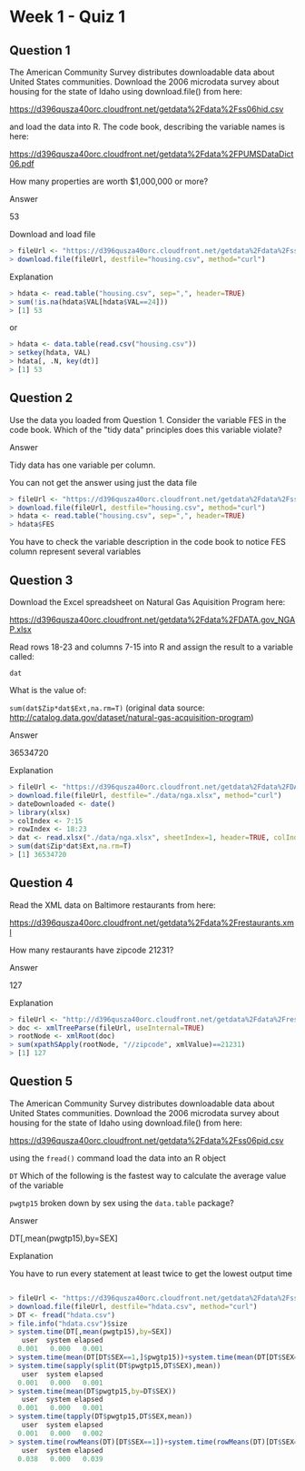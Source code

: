
Week 1 - Quiz 1
==============

Question 1
--------------------
The American Community Survey distributes downloadable data about United States communities. 
Download the 2006 microdata survey about housing for the state of Idaho using download.file() from here:

https://d396qusza40orc.cloudfront.net/getdata%2Fdata%2Fss06hid.csv

and load the data into R. The code book, describing the variable names is here:

https://d396qusza40orc.cloudfront.net/getdata%2Fdata%2FPUMSDataDict06.pdf

How many properties are worth $1,000,000 or more?

Answer

53

Download and load file

```r
> fileUrl <- "https://d396qusza40orc.cloudfront.net/getdata%2Fdata%2Fss06hid.csv"
> download.file(fileUrl, destfile="housing.csv", method="curl")
```

Explanation

```r
> hdata <- read.table("housing.csv", sep=",", header=TRUE)
> sum(!is.na(hdata$VAL[hdata$VAL==24]))
> [1] 53
```
or

```r
> hdata <- data.table(read.csv("housing.csv"))
> setkey(hdata, VAL)
> hdata[, .N, key(dt)]
> [1] 53

```

Question 2
-----------------
Use the data you loaded from Question 1. Consider the variable FES in the code book. Which of the "tidy data" principles does this variable violate?

Answer

Tidy data has one variable per column.

You can not get the answer using just the data file 

```r
> fileUrl <- "https://d396qusza40orc.cloudfront.net/getdata%2Fdata%2Fss06hid.csv"
> download.file(fileUrl, destfile="housing.csv", method="curl")
> hdata <- read.table("housing.csv", sep=",", header=TRUE)
> hdata$FES
```

You have to check the variable description in the code book to notice FES column represent 
several variables 


Question 3
-----------------
Download the Excel spreadsheet on Natural Gas Aquisition Program here:

https://d396qusza40orc.cloudfront.net/getdata%2Fdata%2FDATA.gov_NGAP.xlsx

Read rows 18-23 and columns 7-15 into R and assign the result to a variable called:

`dat`

What is the value of:

`sum(dat$Zip*dat$Ext,na.rm=T)`
(original data source: http://catalog.data.gov/dataset/natural-gas-acquisition-program)

Answer

36534720

Explanation

```r
> fileUrl <- "https://d396qusza40orc.cloudfront.net/getdata%2Fdata%2FDATA.gov_NGAP.xlsx"
> download.file(fileUrl, destfile="./data/nga.xlsx", method="curl")
> dateDownloaded <- date()
> library(xlsx)
> colIndex <- 7:15
> rowIndex <- 18:23
> dat <- read.xlsx("./data/nga.xlsx", sheetIndex=1, header=TRUE, colIndex=colIndex, rowIndex=rowIndex)
> sum(dat$Zip*dat$Ext,na.rm=T)
> [1] 36534720
```

Question 4
-----------------
Read the XML data on Baltimore restaurants from here:

https://d396qusza40orc.cloudfront.net/getdata%2Fdata%2Frestaurants.xml

How many restaurants have zipcode 21231?

Answer

127

Explanation

```r
> fileUrl <- "http://d396qusza40orc.cloudfront.net/getdata%2Fdata%2Frestaurants.xml"
> doc <- xmlTreeParse(fileUrl, useInternal=TRUE)
> rootNode <- xmlRoot(doc)
> sum(xpathSApply(rootNode, "//zipcode", xmlValue)==21231)
> [1] 127
```

Question 5
-------------------
The American Community Survey distributes downloadable data about United States communities. 
Download the 2006 microdata survey about housing for the state of Idaho using download.file() from here:

https://d396qusza40orc.cloudfront.net/getdata%2Fdata%2Fss06pid.csv

using the `fread()` command load the data into an R object

`DT`
Which of the following is the fastest way to calculate the average value of the variable

`pwgtp15`
broken down by sex using the `data.table` package?

Answer

DT[,mean(pwgtp15),by=SEX]

Explanation

You have to run every statement at least twice to get the lowest output time 

```r

> fileUrl <- "https://d396qusza40orc.cloudfront.net/getdata%2Fdata%2Fss06pid.csv"
> download.file(fileUrl, destfile="hdata.csv", method="curl")
> DT <- fread("hdata.csv")
> file.info("hdata.csv")$size
> system.time(DT[,mean(pwgtp15),by=SEX])
   user  system elapsed 
  0.001   0.000   0.001 
> system.time(mean(DT[DT$SEX==1,]$pwgtp15))+system.time(mean(DT[DT$SEX==2,]$pwgtp15))
> system.time(sapply(split(DT$pwgtp15,DT$SEX),mean))
   user  system elapsed 
  0.001   0.000   0.001 
> system.time(mean(DT$pwgtp15,by=DT$SEX))
   user  system elapsed 
  0.001   0.000   0.001 
> system.time(tapply(DT$pwgtp15,DT$SEX,mean))
   user  system elapsed 
  0.001   0.000   0.002 
> system.time(rowMeans(DT)[DT$SEX==1])+system.time(rowMeans(DT)[DT$SEX==2])
   user  system elapsed 
  0.038   0.000   0.039 
```
